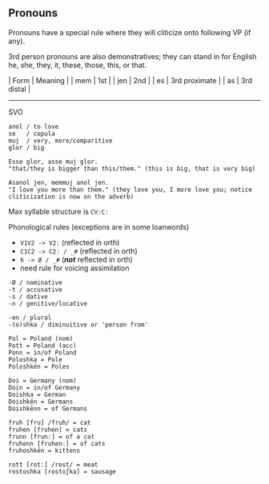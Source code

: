 ## Pronouns

Pronouns have a special rule where they will cliticize onto following VP (if any).

3rd person pronouns are also demonstratives; they can stand in for English he, she, they, it, these, those, this, or that.

| Form | Meaning |
| mem | 1st |
| jen | 2nd |
| es  | 3rd proximate |
| as  | 3rd distal |

---

SVO

```
anol / to love
se   / copula
muj  / very, more/comparitive
glor / big

Esse glor, asse muj glor.
"that/they is bigger than this/them." (this is big, that is very big)

Asanol jen, memmuj anol jen.
"I love you more than them." (they love you, I more love you; notice cliticization is now on the adverb)
```

Max syllable structure is `CVːCː`

Phonological rules (exceptions are in some loanwords)
- `V1V2 -> V2ː` (reflected in orth)
- `C1C2 -> C2ː / _#` (reflected in orth)
- `h -> Ø / _#` (***not*** reflected in orth)
- need rule for voicing assimilation

```
-Ø / nominative
-t / accusative
-s / dative
-n / genitive/locative

-en / plural
-(o)shka / diminuitive or 'person from'

Pol = Poland (nom)
Pott = Poland (acc)
Ponn = in/of Poland
Poloshka = Pole
Poloshkēn = Poles

Doi = Germany (nom)
Doin = in/of Germany 
Doishka = German
Doishkēn = Germans
Doishkēnn = of Germans

fruh [fru] /fruh/ = cat
fruhen [fruhen] = cats
frunn [frunː] = of a cat
fruhenn [fruhenː] = of cats
fruhoshkēn = kittens

rott [rotː] /rost/ = meat
rostoshka [rostoʃka] = sausage
```
